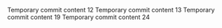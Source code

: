 Temporary commit content 12
Temporary commit content 13
Temporary commit content 19
Temporary commit content 24
